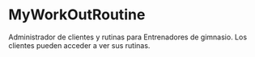 # MyWorkOutRoutine
Administrador de clientes y rutinas para Entrenadores de gimnasio. Los clientes pueden acceder a ver sus rutinas.
